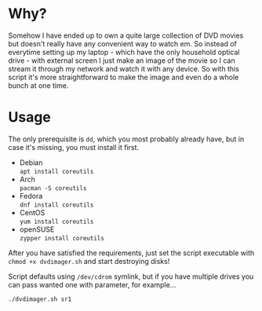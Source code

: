 # Why?
Somehow I have ended up to own a quite large collection of DVD movies but doesn't really have any convenient way to watch em. So instead of everytime setting up my laptop - which have the only household optical drive - with external screen I just make an image of the movie so I can stream it through my network and watch it with any device. So with this script it's more straightforward to make the image and even do a whole bunch at one time.

# Usage
The only prerequisite is `dd`, which you most probably already have, but in case it's missing, you must install it first.

- Debian  
`apt install coreutils`
- Arch  
`pacman -S coreutils`
- Fedora  
`dnf install coreutils`
- CentOS  
`yum install coreutils`
- openSUSE  
`zypper install coreutils`

After you have satisfied the requirements, just set the script executable with `chmod +x dvdimager.sh` and start destroying disks!

Script defaults using `/dev/cdrom` symlink, but if you have multiple drives you can pass wanted one with parameter, for example...
```
./dvdimager.sh sr1
```